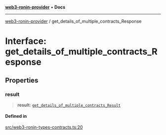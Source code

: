 [**web3-ronin-provider**](../README.md) • **Docs**

***

[web3-ronin-provider](../globals.md) / get\_details\_of\_multiple\_contracts\_Response

# Interface: get\_details\_of\_multiple\_contracts\_Response

## Properties

### result

> **result**: [`get_details_of_multiple_contracts_Result`](get_details_of_multiple_contracts_Result.md)

#### Defined in

[src/web3-ronin-types-contracts.ts:20](https://github.com/chuacw/web3-ronin-provider/blob/4a0b7e0e7b62260bac28b4a11f9e6d6a49bfdfb2/src/web3-ronin-types-contracts.ts#L20)
